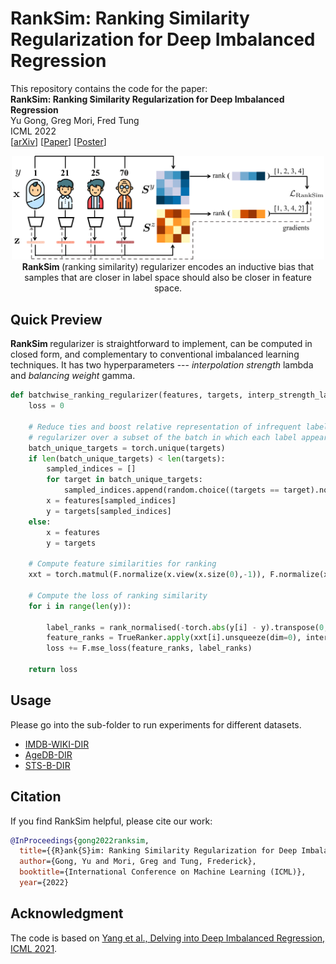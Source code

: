 # RankSim: Ranking Similarity Regularization for Deep Imbalanced Regression
This repository contains the code for the paper: <br>
__RankSim: Ranking Similarity Regularization for Deep Imbalanced Regression__ <br> 
Yu Gong, Greg Mori, Fred Tung <br>
ICML 2022 <br>
[[arXiv](https://arxiv.org/abs/2205.15236)] [[Paper](https://proceedings.mlr.press/v162/gong22a.html)] [[Poster](figures/poster_ranksim.jpg)]<br>
<p align="center">
    <img src="figures/teaser.jpg" width="500"> <br>
<b>RankSim </b> (ranking similarity) regularizer encodes an inductive bias that samples that are closer in label space should also be closer in feature space.
</p>

## Quick Preview
<b>RankSim </b> regularizer is straightforward to implement, can be computed in closed form, and complementary to conventional imbalanced learning techniques. It has two hyperparameters --- *interpolation strength* lambda and *balancing weight* gamma.

```python
def batchwise_ranking_regularizer(features, targets, interp_strength_lambda):
    loss = 0

    # Reduce ties and boost relative representation of infrequent labels by computing the 
    # regularizer over a subset of the batch in which each label appears at most once
    batch_unique_targets = torch.unique(targets)
    if len(batch_unique_targets) < len(targets):
        sampled_indices = []
        for target in batch_unique_targets:
            sampled_indices.append(random.choice((targets == target).nonzero()[:,0]).item())
        x = features[sampled_indices]
        y = targets[sampled_indices]
    else:
        x = features
        y = targets

    # Compute feature similarities for ranking
    xxt = torch.matmul(F.normalize(x.view(x.size(0),-1)), F.normalize(x.view(x.size(0),-1)).permute(1,0))

    # Compute the loss of ranking similarity
    for i in range(len(y)):

        label_ranks = rank_normalised(-torch.abs(y[i] - y).transpose(0,1))
        feature_ranks = TrueRanker.apply(xxt[i].unsqueeze(dim=0), interp_strength_lambda) # differentiable ranking operation, defined in ranking.py
        loss += F.mse_loss(feature_ranks, label_ranks)

    return loss
```

## Usage

Please go into the sub-folder to run experiments for different datasets. 

- [IMDB-WIKI-DIR](./imdb-wiki-dir)
- [AgeDB-DIR](./agedb-dir)
- [STS-B-DIR](./sts-b-dir)

## Citation
If you find RankSim helpful, please cite our work:
```bib
@InProceedings{gong2022ranksim,
  title={{R}ank{S}im: Ranking Similarity Regularization for Deep Imbalanced Regression},
  author={Gong, Yu and Mori, Greg and Tung, Frederick},
  booktitle={International Conference on Machine Learning (ICML)},
  year={2022}

```

## Acknowledgment

The code is based on [Yang et al., Delving into Deep Imbalanced Regression, ICML 2021](https://github.com/YyzHarry/imbalanced-regression/tree/main/imdb-wiki-dir). 